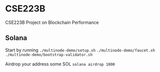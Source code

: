 # CSE223B
CSE223B Project on Blockchain Performance

## Solana

Start by running `./multinode-demo/setup.sh` `./multinode-demo/faucet.sh` `./multinode-demo/bootstrap-validator.sh`

Airdrop your address some SOL `solana airdrop 1000`